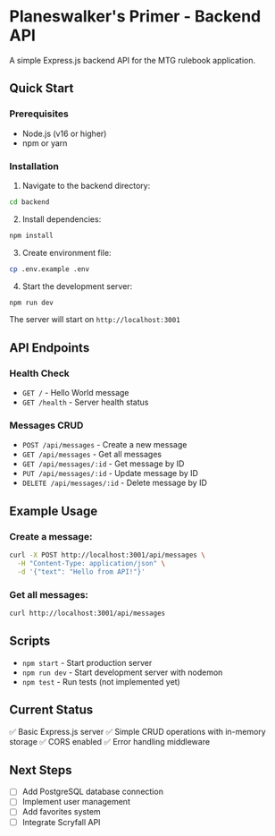 # Planeswalker's Primer - Backend API

A simple Express.js backend API for the MTG rulebook application.

## Quick Start

### Prerequisites
- Node.js (v16 or higher)
- npm or yarn

### Installation

1. Navigate to the backend directory:
```bash
cd backend
```

2. Install dependencies:
```bash
npm install
```

3. Create environment file:
```bash
cp .env.example .env
```

4. Start the development server:
```bash
npm run dev
```

The server will start on `http://localhost:3001`

## API Endpoints

### Health Check
- `GET /` - Hello World message
- `GET /health` - Server health status

### Messages CRUD
- `POST /api/messages` - Create a new message
- `GET /api/messages` - Get all messages
- `GET /api/messages/:id` - Get message by ID
- `PUT /api/messages/:id` - Update message by ID
- `DELETE /api/messages/:id` - Delete message by ID

## Example Usage

### Create a message:
```bash
curl -X POST http://localhost:3001/api/messages \
  -H "Content-Type: application/json" \
  -d '{"text": "Hello from API!"}'
```

### Get all messages:
```bash
curl http://localhost:3001/api/messages
```

## Scripts

- `npm start` - Start production server
- `npm run dev` - Start development server with nodemon
- `npm test` - Run tests (not implemented yet)

## Current Status

✅ Basic Express.js server
✅ Simple CRUD operations with in-memory storage
✅ CORS enabled
✅ Error handling middleware

## Next Steps

- [ ] Add PostgreSQL database connection
- [ ] Implement user management
- [ ] Add favorites system
- [ ] Integrate Scryfall API